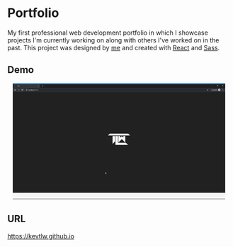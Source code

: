# Portfolio

My first professional web development portfolio in which I showcase projects I'm currently working on along with others I've worked on in the past. This project was designed by [me](https://github.com/KevTLW) and created with [React](https://reactjs.org/) and [Sass](https://sass-lang.com/).

## Demo
<p align="center">
  <img src="./src/resources/images/portfolio.gif" alt="kev" />
</p>

## URL
https://kevtlw.github.io